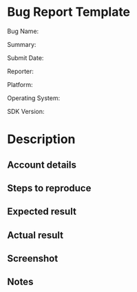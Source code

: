 Bug Report Template
====================

Bug Name:

Summary:

Submit Date:           

Reporter:       

Platform:                     

Operating System:

SDK Version:
                 
Description
===========

Account details
---------------



Steps to reproduce
------------------



Expected result
---------------



Actual result
-------------



Screenshot
----------



Notes
-----
